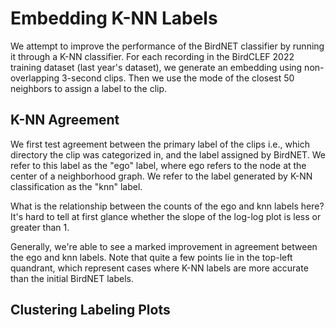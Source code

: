 <script>
    import AgreementTable from "./AgreementTable.svelte";
    import AgreementPercentPlot from "./AgreementPercentPlot.svelte";
    import AgreementCountPlot from "./AgreementCountPlot.svelte";
    import AgreementClusterStaticPlot from "./AgreementClusterStaticPlot.svelte";

    export let data;
</script>

# Embedding K-NN Labels

We attempt to improve the performance of the BirdNET classifier by running it through a K-NN classifier.
For each recording in the BirdCLEF 2022 training dataset (last year's dataset), we generate an embedding using non-overlapping 3-second clips.
Then we use the mode of the closest 50 neighbors to assign a label to the clip.

## K-NN Agreement

We first test agreement between the primary label of the clips i.e., which directory the clip was categorized in, and the label assigned by BirdNET.
We refer to this label as the "ego" label, where ego refers to the node at the center of a neighborhood graph.
We refer to the label generated by K-NN classification as the "knn" label.

<AgreementTable data={data.agreement} />

<AgreementCountPlot data={data.agreement} />

What is the relationship between the counts of the ego and knn labels here?
It's hard to tell at first glance whether the slope of the log-log plot is less or greater than 1.

<AgreementPercentPlot data={data.agreement} />

Generally, we're able to see a marked improvement in agreement between the ego and knn labels.
Note that quite a few points lie in the top-left quandrant, which represent cases where K-NN labels are more accurate than the initial BirdNET labels.

## Clustering Labeling Plots

<AgreementClusterStaticPlot data={data.agreement}/>
